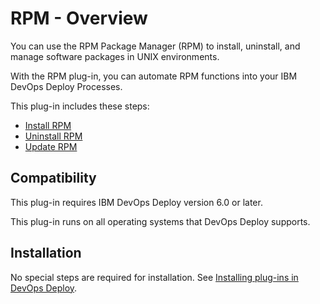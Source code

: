 
# RPM - Overview


You can use the RPM Package Manager (RPM) to install, uninstall, and manage software packages in UNIX environments.

With the RPM plug-in, you can automate RPM functions into your IBM DevOps Deploy Processes.

This plug-in includes these steps:

* [Install RPM](#install_rpm)
* [Uninstall RPM](#uninstall_rpm)
* [Update RPM](#create_issue)

## Compatibility

This plug-in requires IBM DevOps Deploy version 6.0 or later.

This plug-in runs on all operating systems that DevOps Deploy supports.

## Installation

No special steps are required for installation. See [Installing plug-ins in DevOps Deploy](https://community.ibm.com/community/user/wasdevops/blogs/laurel-dickson-bull1/2022/06/13/install-plugins "Installing plug-ins in DevOps Deploy").

